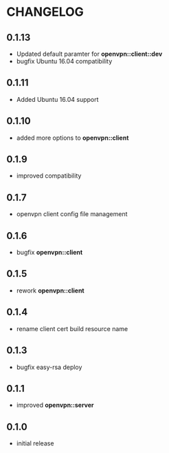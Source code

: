 # CHANGELOG

## 0.1.13

* Updated default paramter for **openvpn::client::dev**
* bugfix Ubuntu 16.04 compatibility

## 0.1.11

* Added Ubuntu 16.04 support

## 0.1.10

* added more options to **openvpn::client**

## 0.1.9

* improved compatibility

## 0.1.7

* openvpn client config file management

## 0.1.6

* bugfix **openvpn::client**

## 0.1.5

* rework **openvpn::client**

## 0.1.4

* rename client cert build resource name

## 0.1.3

* bugfix easy-rsa deploy

## 0.1.1

* improved **openvpn::server**

## 0.1.0

* initial release
